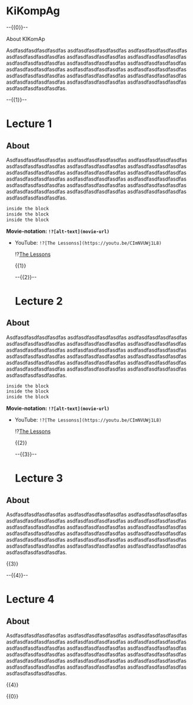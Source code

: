 
# KiKompAg

   --{{0}}--

About KIKomAp

Asdfasdfasdfasdfasdfas asdfasdfasdfasdfasdfas asdfasdfasdfasdfasdfas asdfasdfasdfasdfasdfas asdfasdfasdfasdfasdfas
asdfasdfasdfasdfasdfas asdfasdfasdfasdfasdfas asdfasdfasdfasdfasdfas asdfasdfasdfasdfasdfas asdfasdfasdfasdfasdfas
asdfasdfasdfasdfasdfas asdfasdfasdfasdfasdfas asdfasdfasdfasdfasdfas asdfasdfasdfasdfasdfas asdfasdfasdfasdfasdfas
asdfasdfasdfasdfasdfas asdfasdfasdfasdfasdfas asdfasdfasdfasdfasdfas asdfasdfasdfasdfasdfas.


  --{{1}}--
  # Lecture 1

## About
Asdfasdfasdfasdfasdfas asdfasdfasdfasdfasdfas asdfasdfasdfasdfasdfas asdfasdfasdfasdfasdfas asdfasdfasdfasdfasdfas
asdfasdfasdfasdfasdfas asdfasdfasdfasdfasdfas asdfasdfasdfasdfasdfas asdfasdfasdfasdfasdfas asdfasdfasdfasdfasdfas
asdfasdfasdfasdfasdfas asdfasdfasdfasdfasdfas asdfasdfasdfasdfasdfas asdfasdfasdfasdfasdfas asdfasdfasdfasdfasdfas
asdfasdfasdfasdfasdfas asdfasdfasdfasdfasdfas asdfasdfasdfasdfasdfas asdfasdfasdfasdfasdfas.

``` markdown
inside the block
inside the block
inside the block
```


  **Movie-notation: `!?[alt-text](movie-url)`**

- YouTube: `!?[The Lessonss](https://youtu.be/CImNVUWj1L8)`

  !?[The Lessons](https://youtu.be/CImNVUWj1L8)

   {{1}}

   --{{2}}--

   # Lecture 2
   
## About
Asdfasdfasdfasdfasdfas asdfasdfasdfasdfasdfas asdfasdfasdfasdfasdfas asdfasdfasdfasdfasdfas asdfasdfasdfasdfasdfas
asdfasdfasdfasdfasdfas asdfasdfasdfasdfasdfas asdfasdfasdfasdfasdfas asdfasdfasdfasdfasdfas asdfasdfasdfasdfasdfas
asdfasdfasdfasdfasdfas asdfasdfasdfasdfasdfas asdfasdfasdfasdfasdfas asdfasdfasdfasdfasdfas asdfasdfasdfasdfasdfas
asdfasdfasdfasdfasdfas asdfasdfasdfasdfasdfas asdfasdfasdfasdfasdfas asdfasdfasdfasdfasdfas.


``` markdown
inside the block
inside the block
inside the block
```

**Movie-notation: `!?[alt-text](movie-url)`**

- YouTube: `!?[The Lessonss](https://youtu.be/CImNVUWj1L8)`

  !?[The Lessons](https://youtu.be/CImNVUWj1L8)

   {{2}}
   
   --{{3}}--


   
   # Lecture 3
   
## About
Asdfasdfasdfasdfasdfas asdfasdfasdfasdfasdfas asdfasdfasdfasdfasdfas asdfasdfasdfasdfasdfas asdfasdfasdfasdfasdfas
asdfasdfasdfasdfasdfas asdfasdfasdfasdfasdfas asdfasdfasdfasdfasdfas asdfasdfasdfasdfasdfas asdfasdfasdfasdfasdfas
asdfasdfasdfasdfasdfas asdfasdfasdfasdfasdfas asdfasdfasdfasdfasdfas asdfasdfasdfasdfasdfas asdfasdfasdfasdfasdfas
asdfasdfasdfasdfasdfas asdfasdfasdfasdfasdfas asdfasdfasdfasdfasdfas asdfasdfasdfasdfasdfas.



   {{3}}

   --{{4}}--


   
   # Lecture 4
   
## About
Asdfasdfasdfasdfasdfas asdfasdfasdfasdfasdfas asdfasdfasdfasdfasdfas asdfasdfasdfasdfasdfas asdfasdfasdfasdfasdfas
asdfasdfasdfasdfasdfas asdfasdfasdfasdfasdfas asdfasdfasdfasdfasdfas asdfasdfasdfasdfasdfas asdfasdfasdfasdfasdfas
asdfasdfasdfasdfasdfas asdfasdfasdfasdfasdfas asdfasdfasdfasdfasdfas asdfasdfasdfasdfasdfas asdfasdfasdfasdfasdfas
asdfasdfasdfasdfasdfas asdfasdfasdfasdfasdfas asdfasdfasdfasdfasdfas asdfasdfasdfasdfasdfas.



   {{4}}


  {{0}}
